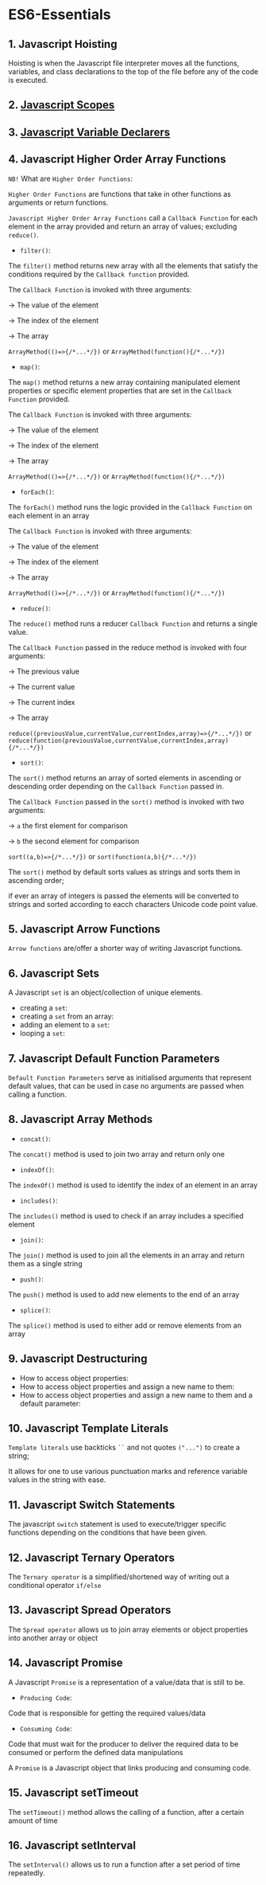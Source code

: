 # ES6-Essentials

## 1. Javascript Hoisting
Hoisting is when the Javascript file interpreter moves all the functions, variables, and class declarations to the top of the file before any of the code is executed.
## 2. [Javascript Scopes](https://github.com/TluwaniMS/Guide-Of-Javascript-Scopes)
## 3. [Javascript Variable Declarers](https://github.com/TluwaniMS/Javascript-Variable-Declarers)
## 4. Javascript Higher Order Array Functions

`NB!` What are `Higher Order Functions`:

`Higher Order Functions` are functions that take in other functions as arguments or return functions.

`Javascript Higher Order Array Functions` call a `Callback Function` for each element in the array provided and return an array of values;
excluding `reduce()`.

* `filter()`:

The `filter()` method returns new array with all the elements that satisfy the conditions required by the `Callback function` provided.

The `Callback Function` is invoked with three arguments:

-> The value of the element

-> The index of the element

-> The array

`ArrayMethod(()=>{/*...*/})` or `ArrayMethod(function(){/*...*/})`
* `map()`:

The `map()` method returns a new array containing manipulated element properties or specific element properties that are set in the `Callback Function` provided.

The `Callback Function` is invoked with three arguments:

-> The value of the element

-> The index of the element

-> The array

`ArrayMethod(()=>{/*...*/})` or `ArrayMethod(function(){/*...*/})`
* `forEach()`:

The `forEach()` method runs the logic provided in the `Callback Function` on each element in an array

The `Callback Function` is invoked with three arguments:

-> The value of the element

-> The index of the element

-> The array

`ArrayMethod(()=>{/*...*/})` or `ArrayMethod(function(){/*...*/})`
* `reduce()`:

The `reduce()` method runs a reducer `Callback Function` and returns a single value.

The `Callback Function` passed in the reduce method is invoked with four arguments:

-> The previous value

-> The current value

-> The current index

-> The array

`reduce((previousValue,currentValue,currentIndex,array)=>{/*...*/})` or `reduce(function(previousValue,currentValue,currentIndex,array){/*...*/})`

* `sort()`:

The `sort()` method returns an array of sorted elements in ascending or descending order depending on the `Callback Function` passed in.

The `Callback Function` passed in the `sort()` method is invoked with two arguments:

-> `a` the first element for comparison

-> `b` the second element for comparison

`sort((a,b)=>{/*...*/})` or `sort(function(a,b){/*...*/})`

The `sort()` method by default sorts values as strings and sorts them in ascending order;

if ever an array of integers is passed the elements will be converted to strings and sorted according to eacch characters Unicode code point value.

## 5. Javascript Arrow Functions

`Arrow functions` are/offer a shorter way of writing Javascript functions.

## 6. Javascript Sets

A Javascript `set` is an object/collection of unique elements.

* creating a `set`:
* creating a `set` from an array:
* adding an element to a `set`:
* looping a `set`:

## 7. Javascript Default Function Parameters

`Default Function Parameters` serve as initialised arguments that represent default values, that can be used in case no arguments are passed when calling a function.

## 8. Javascript Array Methods

* `concat()`:

The `concat()` method is used to join two array and return only one

* `indexOf()`:

The `indexOf()` method is used to identify the index of an element in an array

* `includes()`:

The `includes()` method is used to check if an array includes a specified element

* `join()`:

The `join()` method is used to join all the elements in an array and return them as a single string

* `push()`:

The `push()` method is used to add new elements to the end of an array

* `splice()`:

The `splice()` method is used to either add or remove elements from an array

## 9. Javascript Destructuring

* How to access object properties:
* How to access object properties and assign a new name to them:
* How to access object properties and assign a new name to them and a default parameter:

## 10. Javascript Template Literals

`Template literals` use backticks  ` `` ` and not quotes `("...")` to create a string;

It allows for one to use various punctuation marks and reference variable values in the string with ease.

## 11. Javascript Switch Statements

The javascript `switch` statement is used to execute/trigger specific functions depending on the conditions that have been given.

## 12. Javascript Ternary Operators

The `Ternary operator` is a simplified/shortened way of writing out a conditional operator `if/else`

## 13. Javascript Spread Operators

The `Spread operator` allows us to join array elements  or object properties into another array or object

## 14. Javascript Promise

A Javascript `Promise` is a representation of a value/data that is still to be.

* `Producing Code`:

Code that is responsible for getting the required values/data

* `Consuming Code`:

Code that must wait for the producer to deliver the required data to be consumed or perform the defined data manipulations

A `Promise` is a Javascript object that links producing and consuming code.

## 15. Javascript setTimeout

The `setTimeout()` method allows the calling of a function, after a certain amount of time

## 16. Javascript setInterval

The `setInterval()` allows us to run a function after a set period of time repeatedly.
